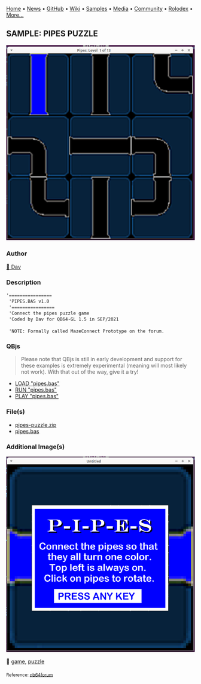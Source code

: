 [Home](https://qb64.com) • [News](../../news.md) • [GitHub](../../github.md) • [Wiki](../../wiki.md) • [Samples](../../samples.md) • [Media](../../media.md) • [Community](../../community.md) • [Rolodex](../../rolodex.md) • [More...](../../more.md)

## SAMPLE: PIPES PUZZLE

![gameplay.png](img/gameplay.png)

### Author

[🐝 Dav](../dav.md) 

### Description

```text
'================
 'PIPES.BAS v1.0
 '================
 'Connect the pipes puzzle game
 'Coded by Dav for QB64-GL 1.5 in SEP/2021
     
 'NOTE: Formally called MazeConnect Prototype on the forum.
```

### QBjs

> Please note that QBjs is still in early development and support for these examples is extremely experimental (meaning will most likely not work). With that out of the way, give it a try!

* [LOAD "pipes.bas"](https://v6p9d9t4.ssl.hwcdn.net/html/5963335/index.html?src=https://qb64.com/samples/pipes-puzzle/src/pipes.bas)
* [RUN "pipes.bas"](https://v6p9d9t4.ssl.hwcdn.net/html/5963335/index.html?mode=auto&src=https://qb64.com/samples/pipes-puzzle/src/pipes.bas)
* [PLAY "pipes.bas"](https://v6p9d9t4.ssl.hwcdn.net/html/5963335/index.html?mode=play&src=https://qb64.com/samples/pipes-puzzle/src/pipes.bas)

### File(s)

* [pipes-puzzle.zip](src/pipes-puzzle.zip)
* [pipes.bas](src/pipes.bas)

### Additional Image(s)

![title.png](img/title.png)

🔗 [game](../game.md), [puzzle](../puzzle.md)


<sub>Reference: [qb64forum](https://qb64forum.alephc.xyz/index.php?topic=4233.0) </sub>

